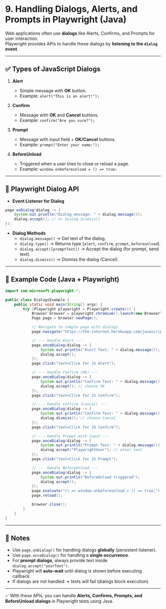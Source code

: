# 9. Handling Dialogs, Alerts, and Prompts in Playwright (Java)

Web applications often use **dialogs** like Alerts, Confirms, and Prompts for user interaction.  
Playwright provides APIs to handle these dialogs by **listening to the `dialog` event**.

---

## ✅ Types of JavaScript Dialogs

1. **Alert**
   - Simple message with **OK** button.
   - Example: `alert("This is an alert!");`

2. **Confirm**
   - Message with **OK** and **Cancel** buttons.
   - Example: `confirm("Are you sure?");`

3. **Prompt**
   - Message with input field + **OK/Cancel** buttons.
   - Example: `prompt("Enter your name:");`

4. **BeforeUnload**
   - Triggered when a user tries to close or reload a page.
   - Example: `window.onbeforeunload = () => true;`

---

## 📌 Playwright Dialog API

- **Event Listener for Dialog**
```java
page.onDialog(dialog -> {
    System.out.println("Dialog message: " + dialog.message());
    dialog.accept(); // or dialog.dismiss()
});
```

- **Dialog Methods**
  - `dialog.message()` → Get text of the dialog.
  - `dialog.type()` → Returns type (`alert`, `confirm`, `prompt`, `beforeunload`).
  - `dialog.accept([promptText])` → Accept the dialog (for prompt, send text).
  - `dialog.dismiss()` → Dismiss the dialog (Cancel).

---

## 📌 Example Code (Java + Playwright)

```java
import com.microsoft.playwright.*;

public class DialogsExample {
    public static void main(String[] args) {
        try (Playwright playwright = Playwright.create()) {
            Browser browser = playwright.chromium().launch(new BrowserType.LaunchOptions().setHeadless(false));
            Page page = browser.newPage();

            // Navigate to sample page with dialogs
            page.navigate("https://the-internet.herokuapp.com/javascript_alerts");

            // --- Handle Alert ---
            page.onceDialog(dialog -> {
                System.out.println("Alert Text: " + dialog.message());
                dialog.accept();
            });
            page.click("text=Click for JS Alert");

            // --- Handle Confirm (OK) ---
            page.onceDialog(dialog -> {
                System.out.println("Confirm Text: " + dialog.message());
                dialog.accept(); // choose OK
            });
            page.click("text=Click for JS Confirm");

            // --- Handle Confirm (Cancel) ---
            page.onceDialog(dialog -> {
                System.out.println("Confirm Text: " + dialog.message());
                dialog.dismiss(); // choose Cancel
            });
            page.click("text=Click for JS Confirm");

            // --- Handle Prompt with input ---
            page.onceDialog(dialog -> {
                System.out.println("Prompt Text: " + dialog.message());
                dialog.accept("PlaywrightUser"); // enter text
            });
            page.click("text=Click for JS Prompt");

            // --- Handle BeforeUnload ---
            page.onceDialog(dialog -> {
                System.out.println("BeforeUnload triggered");
                dialog.accept();
            });
            page.evaluate("() => window.onbeforeunload = () => true;");
            page.reload();

            browser.close();
        }
    }
}
```

---

## 🔑 Notes

- Use `page.onDialog()` for handling dialogs **globally** (persistent listener).
- Use `page.onceDialog()` for handling a **single occurrence**.
- For **prompt dialogs**, always provide text inside `dialog.accept("yourText")`.
- Playwright will **auto-wait** until dialog is shown before executing callback.
- If dialogs are not handled → tests will fail (dialogs block execution).

---

✅ With these APIs, you can handle **Alerts, Confirms, Prompts, and BeforeUnload dialogs** in Playwright tests using Java.
